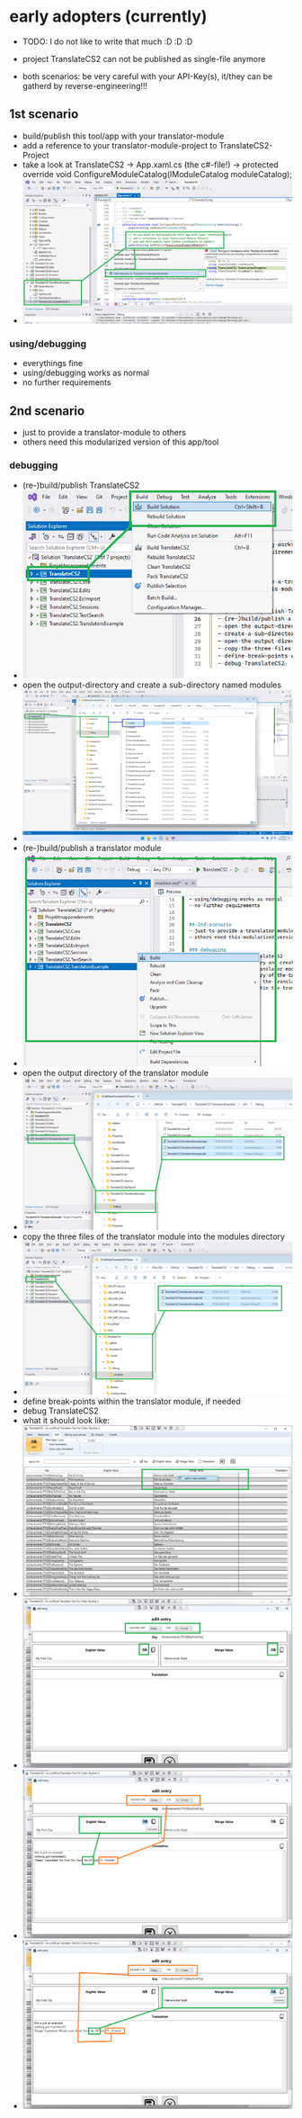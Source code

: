 # early adopters (currently)
- TODO: I do not like to write that much :D :D :D

- project TranslateCS2 can not be published as single-file anymore

- both scenarios: be very careful with your API-Key(s), it/they can be gatherd by reverse-engineering!!!


## 1st scenario
- build/publish this tool/app with your translator-module
- add a reference to your translator-module-project to TranslateCS2-Project
- take a look at TranslateCS2 -> App.xaml.cs (the c#-file!) -> protected override void ConfigureModuleCatalog(IModuleCatalog moduleCatalog);
- ![add a reference to your translator-module-project to TranslateCS2-Project](docs/images/000.png)

### using/debugging
- everythings fine
- using/debugging works as normal
- no further requirements


## 2nd scenario
- just to provide a translator-module to others
- others need this modularized version of this app/tool

### debugging
- (re-)build/publish TranslateCS2
- ![(re-)build/publish TranslateCS2](docs/images/001.png)
- open the output-directory and create a sub-directory named modules
- ![open the output-directory and create a sub-directory named modules](docs/images/002.png)
- (re-)build/publish a translator module
- ![(re-)build/publish a translator module](docs/images/003.png)
- open the output directory of the translator module
- ![open the output directory of the translator module](docs/images/004.png)
- copy the three files of the translator module into the modules directory
- ![copy the three files of the translator module into the modules directory](docs/images/005.png)
- define break-points within the translator module, if needed
- debug TranslateCS2
- what it should look like:
- ![edit-view, open edit window](docs/images/006.png)
- ![select a or the translator and a target language](docs/images/007.png)
- ![translate from english value](docs/images/008.png)
- ![translate from merge value](docs/images/009.png)